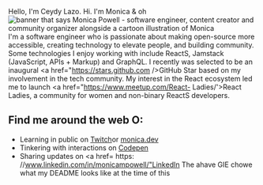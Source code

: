Hello, I'm Ceydy Lazo.
Hi. I'm Monica & oh
<img src="https://raw.githubusercontent.com/MOnica/MOnica/master/gh-header--image-cropped.png" alt="banner that says Monica Powell - software engineer, content creator and community organizer alongside a cartoon illustration of Monica">
I'm a software engineer who is passionate about making open-source more accessible, creating technology to elevate people, and building community. Some technologies I enjoy working with include ReactS, Jamstack (JavaScript, APIs + Markup) and GraphQL. I recently was selected to be an inaugural <a href="https://stars.github.com />GitHub Star </a> based on my involvement in the tech community. My interest in the React ecosystem led me to launch <a href="https://www.meetup.com/React-
Ladies/'>React Ladies</a>, a community for women and non-binary ReactS developers.
## Find me around the web O:
- Learning in public on <a href="https://www.twitch.tv/blacktechdiva">Twitch</a>or <a href="https://www.monica.dev">monica.dev</a>
- Tinkering with interactions on <a href="https://codepen. io/mOnica"> Codepen</a>
- Sharing updates on <a href= https: //www.linkedin.com/in/monicampowell/"LinkedIn</a>
The ahave GIE chowe what my DEADME looks like at the time of this
